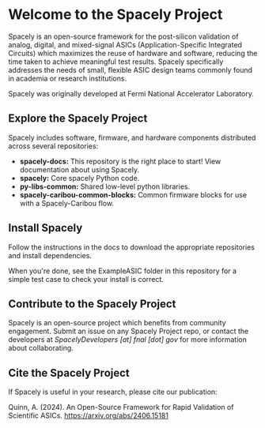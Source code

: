 # Welcome to the Spacely Project

Spacely is an open-source framework for the post-silicon validation of analog, digital, and mixed-signal ASICs (Application-Specific Integrated Circuits) which maximizes the reuse of hardware and software, reducing the time taken to achieve meaningful test results. Spacely specifically addresses the needs of small, flexible ASIC design teams commonly found in academia or research institutions.

Spacely was originally developed at Fermi National Accelerator Laboratory. 

## Explore the Spacely Project

Spacely includes software, firmware, and hardware components distributed across several repositories:

* **spacely-docs:** This repository is the right place to start! View documentation about using Spacely.
* **spacely:** Core spacely Python code.
* **py-libs-common:** Shared low-level python libraries.
* **spacely-caribou-common-blocks:** Common firmware blocks for use with a Spacely-Caribou flow. 

## Install Spacely

Follow the instructions in the docs to download the appropriate repositories and install dependencies.

When you're done, see the ExampleASIC folder in this repository for a simple test case to check your install is correct.

## Contribute to the Spacely Project

Spacely is an open-source project which benefits from community engagement. Submit an issue on any Spacely Project repo, or contact the developers at _SpacelyDevelopers [аt] fnal [dot] gov_ for more information about collaborating.

## Cite the Spacely Project

If Spacely is useful in your research, please cite our publication:

Quinn, A. (2024). An Open-Source Framework for Rapid Validation of Scientific ASICs. https://arxiv.org/abs/2406.15181
